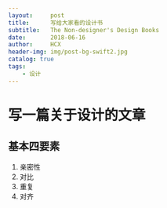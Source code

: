 ```yaml
---
layout:     post
title:      写给大家看的设计书
subtitle:   The Non-designer's Design Books
date:       2018-06-16
author:     HCX
header-img: img/post-bg-swift2.jpg
catalog: true
tags:
    - 设计
---
```

# 写一篇关于设计的文章
## 基本四要素
1. 亲密性
2. 对比
3. 重复
4. 对齐